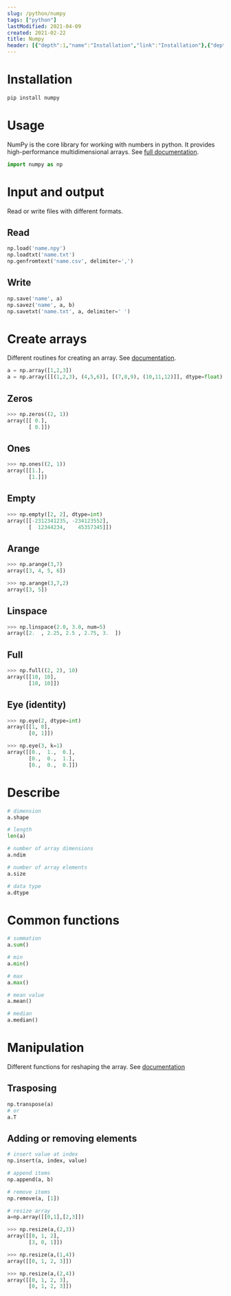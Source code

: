 ```yaml
---
slug: /python/numpy
tags: ["python"]
lastModified: 2021-04-09
created: 2021-02-22
title: Numpy
header: [{"depth":1,"name":"Installation","link":"Installation"},{"depth":1,"name":"Usage","link":"Usage"},{"depth":1,"name":"Input and output","link":"Input-and-output"},{"depth":2,"name":"Read","link":"Read"},{"depth":2,"name":"Write","link":"Write"},{"depth":1,"name":"Create arrays","link":"Create-arrays"},{"depth":2,"name":"Zeros","link":"Zeros"},{"depth":2,"name":"Ones","link":"Ones"},{"depth":2,"name":"Empty","link":"Empty"},{"depth":2,"name":"Arange","link":"Arange"},{"depth":2,"name":"Linspace","link":"Linspace"},{"depth":2,"name":"Full","link":"Full"},{"depth":2,"name":"Eye (identity)","link":"Eye-(identity)"},{"depth":1,"name":"Describe","link":"Describe"},{"depth":1,"name":"Common functions","link":"Common-functions"},{"depth":1,"name":"Manipulation","link":"Manipulation"},{"depth":2,"name":"Trasposing","link":"Trasposing"},{"depth":2,"name":"Adding or removing elements","link":"Adding-or-removing-elements"}]
---
```


# Installation
```python
pip install numpy
```

# Usage
NumPy is the core library for working with numbers in python. It provides high-performance multidimensional arrays. See [full documentation](https://numpy.org/doc/stable/reference/index.html).

```python
import numpy as np
```

# Input and output
Read or write files with different formats.

## Read
```python
np.load('name.npy')
np.loadtxt('name.txt')
np.genfromtext('name.csv', delimiter=',')
```

## Write
```python
np.save('name', a)
np.savez('name', a, b)
np.savetxt('name.txt', a, delimiter=' ')
```


# Create arrays

Different routines for creating an array. See [documentation](https://numpy.org/doc/stable/reference/routines.html).

```python
a = np.array([1,2,3])
a = np.array([[(1,2,3), (4,5,6)], [(7,8,9), (10,11,12)]], dtype=float)
```

## Zeros
```python
>>> np.zeros((2, 1))
array([[ 0.],
       [ 0.]])
```

## Ones
```python
>>> np.ones((2, 1))
array([[1.],
       [1.]])
```

## Empty
```python
>>> np.empty([2, 2], dtype=int)
array([[-2312341235, -234123552],
       [  12344234,    45357345]])
```

## Arange
```python
>>> np.arange(3,7)
array([3, 4, 5, 6])

>>> np.arange(3,7,2)
array([3, 5])
```

## Linspace
```python
>>> np.linspace(2.0, 3.0, num=5)
array([2.  , 2.25, 2.5 , 2.75, 3.  ])
```

## Full
```python
>>> np.full((2, 2), 10)
array([[10, 10],
       [10, 10]])
```

## Eye (identity)
```python
>>> np.eye(2, dtype=int)
array([[1, 0],
       [0, 1]])

>>> np.eye(3, k=1)
array([[0.,  1.,  0.],
       [0.,  0.,  1.],
       [0.,  0.,  0.]])
```

# Describe
```python
# dimension
a.shape

# length
len(a)

# number of array dimensions
a.ndim

# number of array elements
a.size

# data type
a.dtype
```

# Common functions
```python
# summation
a.sum()

# min
a.min()

# max
a.max()

# mean value
a.mean()

# median
a.median()
```

# Manipulation
Different functions for reshaping the array. See [documentation](https://numpy.org/doc/stable/reference/routines.array-manipulation.html)

## Trasposing
```python
np.transpose(a)
# or
a.T
```

## Adding or removing elements
```python
# insert value at index
np.insert(a, index, value)

# append items
np.append(a, b)

# remove items
np.remove(a, [1])

# resize array
a=np.array([[0,1],[2,3]])

>>> np.resize(a,(2,3))
array([[0, 1, 2],
       [3, 0, 1]])

>>> np.resize(a,(1,4))
array([[0, 1, 2, 3]])

>>> np.resize(a,(2,4))
array([[0, 1, 2, 3],
       [0, 1, 2, 3]])
```